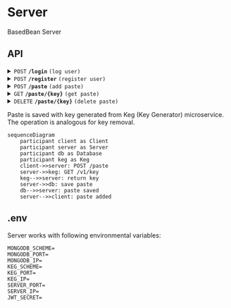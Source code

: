 # Server
BasedBean Server
## API
<details>
 <summary><code>POST</code> <code><b>/login</b></code> <code>(log user)</code></summary>

##### Request data

> | content-type                      | data                                                                |
> |-----------------------------------|---------------------------------------------------------------------|
> | `application/json`                | {"user":"Clark", "password":"Kent"}                  |

##### Responses

> | http code     | content-type                      | response                                                            |
> |---------------|-----------------------------------|---------------------------------------------------------------------|
> | `200`         | `application/json`                | {"tokan":"ascrt34gqas"}                                             |
> | `401`         | `application/json`                | {"info":"Invalid login or password."}                               |

</details>

<details>
 <summary><code>POST</code> <code><b>/register</b></code> <code>(register user)</code></summary>

##### Request data

> | content-type                      | data                                                                |
> |-----------------------------------|---------------------------------------------------------------------|
> | `application/json`                | {"user":"Clark", "password":"Kent"}                  |

##### Responses

> | http code     | content-type                      | response                                                            |
> |---------------|-----------------------------------|---------------------------------------------------------------------|
> | `201`         | `application/json`                | {"info": "User added successfully"}                                 |
> | `400`         | `application/json`                | {"info":"User already exist."}                                      |

</details>

<details>
 <summary><code>POST</code> <code><b>/paste</b></code> <code>(add paste)</code></summary>

##### Request header data

> | header name                       | data                                                                |
> |-----------------------------------|---------------------------------------------------------------------|
> | `authorization`                   | "Bearer {token}"                                                    |

##### Request data

> | content-type                      | data                                                                |
> |-----------------------------------|---------------------------------------------------------------------|
> | `application/json`                | {"text":"paste_content"}                                            |

##### Responses

> | http code     | content-type                      | response                                                            |
> |---------------|-----------------------------------|---------------------------------------------------------------------|
> | `201`         | `application/json`                | {"info": "Paste added successfully."}                               |
> | `401`         | `application/json`                | {"info": "User not logged in."}                                     |

</details>

<details>
 <summary><code>GET</code> <code><b>/paste/{key}</b></code> <code>(get paste)</code></summary>

##### Parameters

> | name              |  type     | data type      | description                         |
> |-------------------|-----------|----------------|-------------------------------------|
> | `key`             |  required | string         | Paste key                           |

##### Responses

> | http code     | content-type                      | response                                                            |
> |---------------|-----------------------------------|---------------------------------------------------------------------|
> | `200`         | `application/json`                | {"text": "paste content"}                               |

</details>

</details>

<details>
 <summary><code>DELETE</code> <code><b>/paste/{key}</b></code> <code>(delete paste)</code></summary>

##### Request header data

> | header name                       | data                                                                |
> |-----------------------------------|---------------------------------------------------------------------|
> | `authorization`                   | "Bearer {token}"                                                    |

##### Parameters

> | name              |  type     | data type      | description                         |
> |-------------------|-----------|----------------|-------------------------------------|
> | `key`             |  required | string         | Paste key                           |

##### Responses

> | http code     | content-type                      | response                                                            |
> |---------------|-----------------------------------|---------------------------------------------------------------------|
> | `200`         | `application/json`                | {"info": "Paste deleted successfully."}                             |
> | `401`         | `application/json`                | {"info": "User not logged in."}                                     |

</details>

Paste is saved with key generated from Keg (Key Generator) microservice. The operation is analogous for key removal.

```mermaid
sequenceDiagram
    participant client as Client
    participant server as Server
    participant db as Database
    participant keg as Keg
    client->>server: POST /paste
    server->>keg: GET /v1/key
    keg-->>server: return key
    server->>db: save paste
    db-->>server: paste saved
    server-->>client: paste added
```

## .env

Server works with following environmental variables:

```dosini
MONGODB_SCHEME=
MONGODB_PORT=
MONGODB_IP=
KEG_SCHEME=
KEG_PORT=
KEG_IP=
SERVER_PORT=
SERVER_IP=
JWT_SECRET=
```
